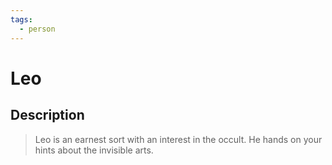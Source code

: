 ```yaml
---
tags:
  - person
---
```


# Leo

## Description

> Leo is an earnest sort with an interest in the occult. He hands on your hints about the invisible arts.